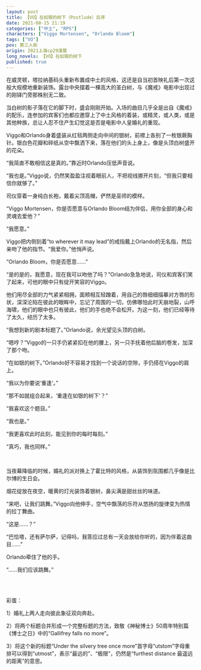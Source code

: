 ```yaml
---
layout: post
title: 【VO】在如银的树下（Postlude）后序
date: 2021-08-15 21:19
categories: ["中土", "RPS"]
characters: ["Viggo Mortensen", "Orlando Bloom"]
tags: ["VO"]
pov: 第三人称
origin: 2021上海cp29漫展
long_novels: 【VO】在如银的树下
published: true
---
```


在威灵顿，塔拉纳基码头重新布置成中土的风格，这还是自当初首映礼后第一次这般大规模地重新装饰。露台中央摆着一棵高大的圣白树，与《魔戒》电影中出现过的刚铎门旁那株别无二致。

当白树的影子落在它的脚下时，盛会刚刚开始。入场的曲目几乎全是出自《魔戒》的配乐，连参加的宾客们也都应邀穿上了中土风格的着装，或精灵，或人类，或是其他种族，总让人忍不住产生幻觉这是否是电影中人皇婚礼的重现。

Viggo和Orlando身着盛装从红毯两侧走向中间的银树，前襟上各别了一枚银蕨胸针。银白色花瓣和碎纸从空中飘洒下来，落在他们的头上身上，像是头顶白树盛开的花朵。

“我简直不敢相信这是真的。”靠近时Orlando压低声音说。

“我也是。”Viggo说，仍然笑盈盈注视着眼前人，不把视线挪开片刻，“但我只要相信你就够了。”

司仪穿着一身纯白长袍，戴着尖顶高帽，俨然是巫师的模样。

“Viggo Mortensen，你是否愿意与Orlando Bloom结为伴侣，用你全部的身心和灵魂去爱他？”

“我愿意。”

Viggo把内侧刻着“to wherever it may lead”的戒指戴上Orlando的无名指，然后亲吻了他的指节。“我爱你。”他悄声说。

“Orlando Bloom，你是否愿意……”

“是的是的，我愿意，现在我可以吻他了吗？”Orlando急急地说，司仪和宾客们笑了起来，可他的眼中只有绽开笑容的Viggo。

他们用尽全部的力气紧紧相拥，面颊相互轻蹭着，用自己的唇细细描摹对方唇的形状，深深沦陷在彼此的眼眸中，忘记了周围的一切，仿佛哪怕此时天崩地裂，山呼海啸，他们的眼中也只有彼此，他们的手也绝不会松开。为这一刻，他们已经等待了太久，经历了太多。

“我想到新的剧本标题了。”Orlando说，余光望见头顶的白树。

“嗯哼？”Viggo的一只手仍紧紧扣在他的腰上，另一只手抚着他后脑的卷发，加深了那个吻。

“在如银的树下。”Orlando好不容易才找到一个说话的空隙，手仍搭在Viggo的肩上。

“我以为你要说‘重逢’。”

“那不如就组合起来，‘重逢在如银的树下’？”

“我喜欢这个题目。”

“我也是。”

“我更喜欢此时此刻，能见到你的每时每刻。”

“真巧，我也同样。”

<br>

当夜幕降临的时候，婚礼的派对换上了霍比特的风格，从装饰到氛围都几乎像是比尔博的生日会。

烟花绽放在夜空，暖黄的灯光装饰着银树，鼻尖满是甜丝丝的味道。

“来吧，让我们跳舞。”Viggo向他伸手，空气中飘荡的乐符从悠扬的旋律变为热情的拉丁舞曲。

“这是……？”

“巴恰塔，还有萨尔萨，记得吗，我答应过总有一天会放给你听的，因为伴着这曲目……”

Orlando牵住了他的手。

“……我们应该跳舞。”

<br><br>

彩蛋：

1）婚礼上两人走向彼此象征双向奔赴。

2）将两个标题合并形成一个完整标题的方法，致敬《神秘博士》50周年特别篇《博士之日》中的“Gallifrey falls no more”。

3）将这个新的标题“Under the silvery tree once more”首字母“utstom”字母重排可以得到“utmost”，表示“最远的”、“极限”，仍然是“furthest distance 最遥远的距离”的意思。

